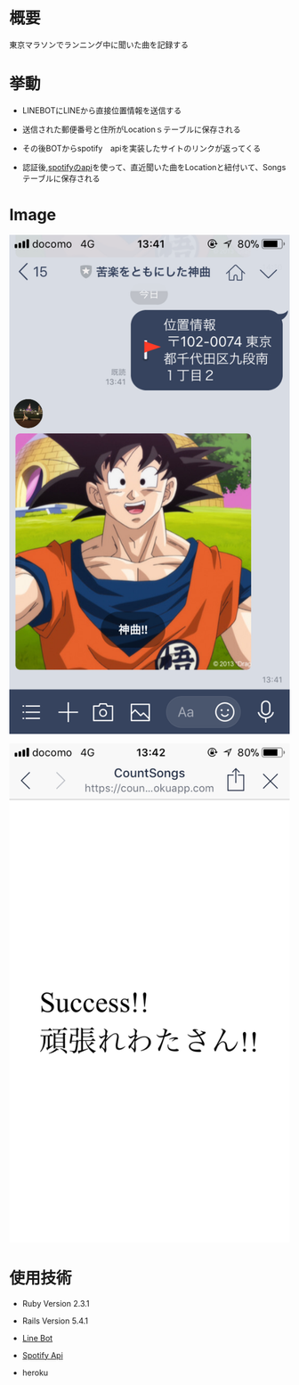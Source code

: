 # 概要

東京マラソンでランニング中に聞いた曲を記録する

# 挙動

- LINEBOTにLINEから直接位置情報を送信する

- 送信された郵便番号と住所がLocationｓテーブルに保存される

- その後BOTからspotify　apiを実装したサイトのリンクが返ってくる

- 認証後,[spotifyのapi](https://developer.spotify.com/web-api/web-api-personalization-endpoints/get-recently-played/)を使って、直近聞いた曲をLocationと紐付いて、Songs　テーブルに保存される

# Image

![lineBot1](ImagesForReadMe/ReplayFromLineBot.png)

![LineBot2](ImagesForReadMe/AfterAuth.png)

# 使用技術

- Ruby Version 2.3.1

- Rails Version 5.4.1

- [Line Bot](https://github.com/line/line-bot-sdk-ruby)

- [Spotify Api](https://github.com/guilhermesad/rspotify)

- heroku

